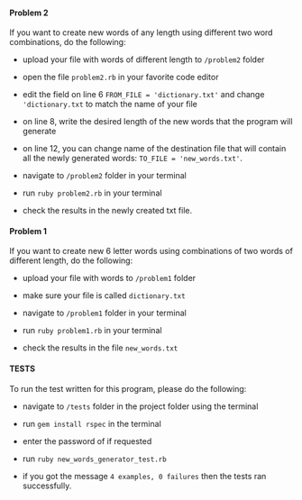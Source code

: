 #### Problem 2

If you want to create new words of any length using different two word combinations, do the following:

- upload your file with words of different length to `/problem2` folder

- open the file `problem2.rb` in your favorite code editor

- edit the field on line 6 `FROM_FILE = 'dictionary.txt'` and change `'dictionary.txt` to match the name of your file

- on line 8, write the desired length of the new words that the program will generate

- on line 12, you can change name of the destination file that will contain all the newly generated words: `TO_FILE = 'new_words.txt'`.

- navigate to `/problem2` folder in your terminal

- run `ruby problem2.rb` in your terminal

- check the results in the newly created txt file.

  
  

#### Problem 1

If you want to create new 6 letter words using combinations of two words of different length, do the following:

- upload your file with words to `/problem1` folder

- make sure your file is called `dictionary.txt`

- navigate to `/problem1` folder in your terminal

- run `ruby problem1.rb` in your terminal

- check the results in the file `new_words.txt`

  
  

####  TESTS

To run the test written for this program, please do the following:

- navigate to `/tests` folder in the project folder using the terminal

- run `gem install rspec` in the terminal

- enter the password of if requested

- run `ruby new_words_generator_test.rb`

- if you got the message `4 examples, 0 failures` then the tests ran successfully.
